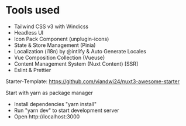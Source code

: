 # Tools used

- Tailwind CSS v3 with Windicss
- Headless UI
- Icon Pack Component (unplugin-icons)
- State & Store Management (Pinia)
- Localization (i18n) by @intlify & Auto Generate Locales
- Vue Composition Collection (Vueuse)
- Content Management System (Nuxt Content) [SSR]
- Eslint & Prettier
 
Starter-Template:
https://github.com/viandwi24/nuxt3-awesome-starter

Start with yarn as package manager
- Install dependencies "yarn install"
- Run "yarn dev" to start development server
- Open http://localhost:3000 
